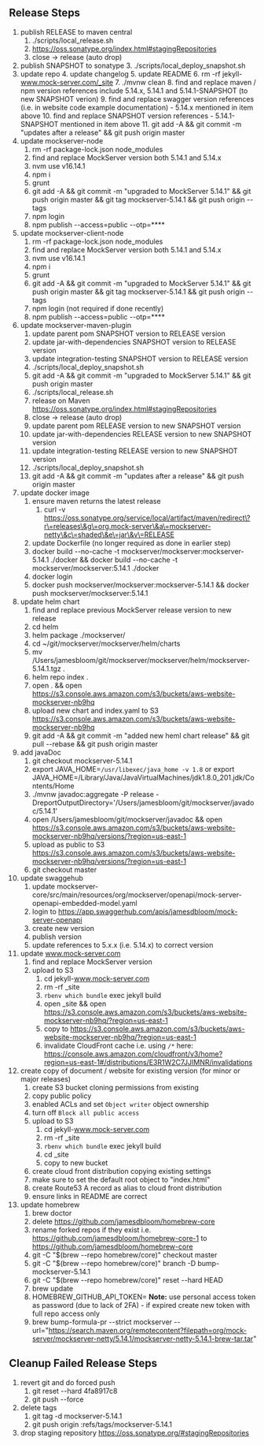 ## Release Steps

1. publish RELEASE to maven central
    1. ./scripts/local_release.sh
    2. https://oss.sonatype.org/index.html#stagingRepositories
    3. close -> release (auto drop)
2. publish SNAPSHOT to sonatype
    3. ./scripts/local_deploy_snapshot.sh
3. update repo
    4. update changelog
    5. update README
    6. rm -rf jekyll-www.mock-server.com/_site
    7. ./mvnw clean
    8. find and replace maven / npm version references include 5.14.x, 5.14.1 and 5.14.1-SNAPSHOT (to new SNAPSHOT verion)
    9. find and replace swagger version references (i.e. in website code example documentation) - 5.14.x mentioned in item above
    10. find and replace SNAPSHOT version references - 5.14.1-SNAPSHOT mentioned in item above
    11. git add -A && git commit -m "updates after a release" && git push origin master
4. update mockserver-node
    1. rm -rf package-lock.json node_modules
    2. find and replace MockServer version both 5.14.1 and 5.14.x
    3. nvm use v16.14.1
    4. npm i
    5. grunt
    6. git add -A && git commit -m "upgraded to MockServer 5.14.1" && git push origin master && git tag mockserver-5.14.1 && git push origin --tags
    11. npm login
    12. npm publish --access=public --otp=****
5. update mockserver-client-node
    1. rm -rf package-lock.json node_modules
    2. find and replace MockServer version both 5.14.1 and 5.14.x
    3. nvm use v16.14.1
    4. npm i
    5. grunt
    6. git add -A && git commit -m "upgraded to MockServer 5.14.1" && git push origin master && git tag mockserver-5.14.1 && git push origin --tags
    9. npm login (not required if done recently)
    10. npm publish --access=public --otp=****
6. update mockserver-maven-plugin
    1. update parent pom SNAPSHOT version to RELEASE version
    2. update jar-with-dependencies SNAPSHOT version to RELEASE version
    3. update integration-testing SNAPSHOT version to RELEASE version
    4. ./scripts/local_deploy_snapshot.sh
    5. git add -A && git commit -m "upgraded to MockServer 5.14.1" && git push origin master
    6. ./scripts/local_release.sh
    7. release on Maven https://oss.sonatype.org/index.html#stagingRepositories
    8. close -> release (auto drop)
    9. update parent pom RELEASE version to new SNAPSHOT version
    10. update jar-with-dependencies RELEASE version to new SNAPSHOT version
    11. update integration-testing RELEASE version to new SNAPSHOT version
    12. ./scripts/local_deploy_snapshot.sh
    13. git add -A && git commit -m "updates after a release" && git push origin master
7. update docker image
    1. ensure maven returns the latest release
        1. curl -v https://oss.sonatype.org/service/local/artifact/maven/redirect\?r\=releases\&g\=org.mock-server\&a\=mockserver-netty\&c\=shaded\&e\=jar\&v\=RELEASE
    2. update Dockerfile (no longer required as done in earlier step)
    3. docker build --no-cache -t mockserver/mockserver:mockserver-5.14.1 ./docker && docker build --no-cache -t mockserver/mockserver:5.14.1 ./docker
    6. docker login
    7. docker push mockserver/mockserver:mockserver-5.14.1 && docker push mockserver/mockserver:5.14.1
8. update helm chart
    1. find and replace previous MockServer release version to new release
    2. cd helm
    3. helm package ./mockserver/
    4. cd ~/git/mockserver/mockserver/helm/charts
    5. mv /Users/jamesbloom/git/mockserver/mockserver/helm/mockserver-5.14.1.tgz .
    6. helm repo index .
    7. open . && open https://s3.console.aws.amazon.com/s3/buckets/aws-website-mockserver-nb9hq
    8. upload new chart and index.yaml to S3 https://s3.console.aws.amazon.com/s3/buckets/aws-website-mockserver-nb9hq
    9. git add -A && git commit -m "added new heml chart release" && git pull --rebase && git push origin master
9. add javaDoc
   1. git checkout mockserver-5.14.1
   2. export JAVA_HOME=`/usr/libexec/java_home -v 1.8` or export JAVA_HOME=/Library/Java/JavaVirtualMachines/jdk1.8.0_201.jdk/Contents/Home
   3. ./mvnw javadoc:aggregate -P release -DreportOutputDirectory='/Users/jamesbloom/git/mockserver/javadoc/5.14.1'
   4. open /Users/jamesbloom/git/mockserver/javadoc && open https://s3.console.aws.amazon.com/s3/buckets/aws-website-mockserver-nb9hq/versions/?region=us-east-1
   5. upload as public to S3 https://s3.console.aws.amazon.com/s3/buckets/aws-website-mockserver-nb9hq/versions/?region=us-east-1
   6. git checkout master
10. update swaggehub
    1. update mockserver-core/src/main/resources/org/mockserver/openapi/mock-server-openapi-embedded-model.yaml
    2. login to https://app.swaggerhub.com/apis/jamesdbloom/mock-server-openapi
    3. create new version
    4. publish version
    5. update references to 5.x.x (i.e. 5.14.x) to correct version
11. update www.mock-server.com
    1. find and replace MockServer version
    2. upload to S3
        1. cd jekyll-www.mock-server.com
        2. rm -rf _site
        3. `rbenv which bundle` exec jekyll build
        4. open _site && open https://s3.console.aws.amazon.com/s3/buckets/aws-website-mockserver-nb9hq/?region=us-east-1 
        5. copy to https://s3.console.aws.amazon.com/s3/buckets/aws-website-mockserver-nb9hq/?region=us-east-1
        6. invalidate CloudFront cache i.e. using `/*` here: https://console.aws.amazon.com/cloudfront/v3/home?region=us-east-1#/distributions/E3R1W2C7JJIMNR/invalidations
12. create copy of document / website for existing version (for minor or major releases)
    1. create S3 bucket cloning permissions from existing
    2. copy public policy
    3. enabled ACLs and set `Object writer` object ownership
    4. turn off `Block all public access`
    5. upload to S3
        1. cd jekyll-www.mock-server.com
        2. rm -rf _site
        3. `rbenv which bundle` exec jekyll build
        4. cd _site
        5. copy to new bucket
    6. create cloud front distribution copying existing settings
    7. make sure to set the default root object to "index.html"
    8. create Route53 A record as alias to cloud front distribution
    9. ensure links in README are correct
13. update homebrew
    1. brew doctor
    2. delete https://github.com/jamesdbloom/homebrew-core
    3. rename forked repos if they exist i.e. https://github.com/jamesdbloom/homebrew-core-1 to https://github.com/jamesdbloom/homebrew-core
    4. git -C "$(brew --repo homebrew/core)" checkout master
    5. git -C "$(brew --repo homebrew/core)" branch -D bump-mockserver-5.14.1
    6. git -C "$(brew --repo homebrew/core)" reset --hard HEAD
    7. brew update
    8. HOMEBREW_GITHUB_API_TOKEN=<token value> **Note:** use personal access token as password (due to lack of 2FA) - if expired create new token with full repo access only
    9. brew bump-formula-pr --strict mockserver --url="https://search.maven.org/remotecontent?filepath=org/mock-server/mockserver-netty/5.14.1/mockserver-netty-5.14.1-brew-tar.tar"

## Cleanup Failed Release Steps

1. revert git and do forced push
   1. git reset --hard 4fa8917c8
   2. git push --force
2. delete tags
   1. git tag -d mockserver-5.14.1
   2. git push origin :refs/tags/mockserver-5.14.1
3. drop staging repository https://oss.sonatype.org/#stagingRepositories